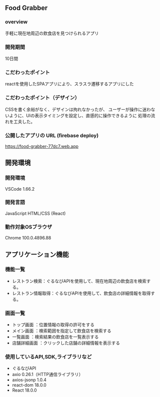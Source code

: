 ## Food Grabber

### overview
手軽に現在地周辺の飲食店を見つけられるアプリ

### 開発期間
10日間

### こだわったポイント
reactを使用したSPAアプリにより、スラスラ遷移するアプリにした

### こだわったポイント（デザイン）
CSSを書く余裕がなく、デザインは拘れなかったが、
ユーザーが操作に迷わないように、UIの表示タイミングを設定し、直感的に操作できるように
処理の流れを工夫した。

### 公開したアプリの URL (firebase deploy)
https://food-grabber-77dc7.web.app

## 開発環境

### 開発環境
VSCode 1.66.2

### 開発言語
JavaScript
HTML/CSS
(React)

### 動作対象OSブラウザ
Chrome 100.0.4896.88

## アプリケーション機能

### 機能一覧
- レストラン検索：ぐるなびAPIを使用して、現在地周辺の飲食店を検索する。
- レストラン情報取得：ぐるなびAPIを使用して、飲食店の詳細情報を取得する。

### 画面一覧
- トップ画面 ：位置情報の取得の許可をする
- メイン画面 ：検索範囲を指定して飲食店を検索する
- 一覧画面 ：検索結果の飲食店を一覧表示する
- 店舗詳細画面 ：クリックした店舗の詳細情報を表示する

### 使用しているAPI,SDK,ライブラリなど
- ぐるなびAPI
- axio 0.26.1（HTTP通信ライブラリ）
- axios-jsonp 1.0.4
- react-dom 18.0.0
- React 18.0.0
